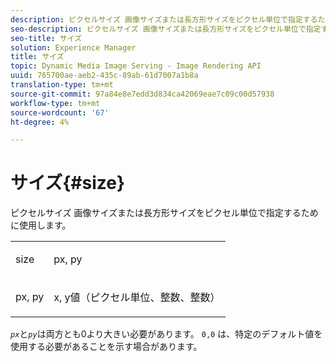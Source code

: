 ```yaml
---
description: ピクセルサイズ 画像サイズまたは長方形サイズをピクセル単位で指定するために使用します。
seo-description: ピクセルサイズ 画像サイズまたは長方形サイズをピクセル単位で指定するために使用します。
seo-title: サイズ
solution: Experience Manager
title: サイズ
topic: Dynamic Media Image Serving - Image Rendering API
uuid: 765700ae-aeb2-435c-89ab-61d7007a1b8a
translation-type: tm+mt
source-git-commit: 97a84e8e7edd3d834ca42069eae7c09c00d57938
workflow-type: tm+mt
source-wordcount: '67'
ht-degree: 4%

---
```



# サイズ{#size}

ピクセルサイズ 画像サイズまたは長方形サイズをピクセル単位で指定するために使用します。

<table id="simpletable_06761BED6FF14C2A83745A78B10D3419"> 
 <tr class="strow"> 
  <td class="stentry"> <p><span class="codeph"> <span class="varname"> size</span> </span> </p> </td> 
  <td class="stentry"> <p><span class="codeph"> <span class="varname"> px, py</span> </span> </p></td> 
 </tr> 
 <tr class="strow"> 
  <td class="stentry"> <p><span class="codeph"> <span class="varname"> px, py</span> </span> </p></td> 
  <td class="stentry"> <p>x, y値（ピクセル単位、整数、整数） </p></td> 
 </tr> 
</table>

*`px`*&#x200B;と&#x200B;*`py`*&#x200B;は両方とも0より大きい必要があります。 `0,0` は、特定のデフォルト値を使用する必要があることを示す場合があります。
